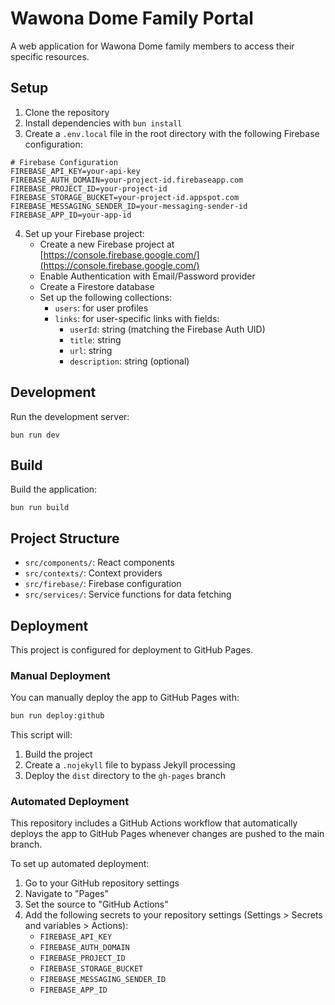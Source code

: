 # Wawona Dome Family Portal

A web application for Wawona Dome family members to access their specific resources.

## Setup

1. Clone the repository
2. Install dependencies with `bun install`
3. Create a `.env.local` file in the root directory with the following Firebase configuration:

```
# Firebase Configuration
FIREBASE_API_KEY=your-api-key
FIREBASE_AUTH_DOMAIN=your-project-id.firebaseapp.com
FIREBASE_PROJECT_ID=your-project-id
FIREBASE_STORAGE_BUCKET=your-project-id.appspot.com
FIREBASE_MESSAGING_SENDER_ID=your-messaging-sender-id
FIREBASE_APP_ID=your-app-id
```

4. Set up your Firebase project:
   - Create a new Firebase project at [https://console.firebase.google.com/](https://console.firebase.google.com/)
   - Enable Authentication with Email/Password provider
   - Create a Firestore database
   - Set up the following collections:
     - `users`: for user profiles
     - `links`: for user-specific links with fields:
       - `userId`: string (matching the Firebase Auth UID)
       - `title`: string
       - `url`: string
       - `description`: string (optional)

## Development

Run the development server:

```
bun run dev
```

## Build

Build the application:

```
bun run build
```

## Project Structure

- `src/components/`: React components
- `src/contexts/`: Context providers
- `src/firebase/`: Firebase configuration
- `src/services/`: Service functions for data fetching

## Deployment

This project is configured for deployment to GitHub Pages.

### Manual Deployment

You can manually deploy the app to GitHub Pages with:

```bash
bun run deploy:github
```

This script will:
1. Build the project
2. Create a `.nojekyll` file to bypass Jekyll processing
3. Deploy the `dist` directory to the `gh-pages` branch

### Automated Deployment

This repository includes a GitHub Actions workflow that automatically deploys the app to GitHub Pages whenever changes are pushed to the main branch.

To set up automated deployment:

1. Go to your GitHub repository settings
2. Navigate to "Pages"
3. Set the source to "GitHub Actions"
4. Add the following secrets to your repository settings (Settings > Secrets and variables > Actions):
   - `FIREBASE_API_KEY`
   - `FIREBASE_AUTH_DOMAIN`
   - `FIREBASE_PROJECT_ID`
   - `FIREBASE_STORAGE_BUCKET`
   - `FIREBASE_MESSAGING_SENDER_ID`
   - `FIREBASE_APP_ID`
